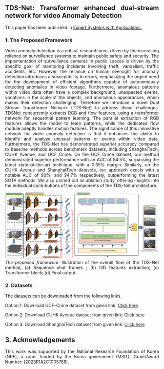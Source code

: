 <div align="justify">

## TDS-Net: Transformer enhanced dual-stream network for video Anomaly Detection

This paper has been published in [Expert Systems with Applications.](https://www.sciencedirect.com/journal/expert-systems-with-applications) 

### 1. The Proposed Framework
Video anomaly detection is a critical research area, driven by the increasing reliance on surveillance systems to maintain public safety and security. The implementation of surveillance cameras in public spaces is driven by the specific goal of monitoring incidents involving theft, vandalism, traffic accidents, etc. However, the reliance on human oversight for anomaly detection introduces a susceptibility to errors, emphasizing the urgent need for the development of efficient algorithms capable of autonomously detecting anomalies in video footage. Furthermore, anomalous patterns within video data often have a complex background, unexpected events, variations in the scale of the objects, and anomalous appearances, which makes their detection challenging. Therefore we introduce a novel Dual Stream Transformer Network (TDS-Net) to address these challenges. TDSNet concurrently extracts RGB and flow features, using a transformer network for sequential pattern learning. The parallel extraction of RGB features allows the model to learn patterns, while the dedicated flow module adeptly handles motion features. The significance of this innovative network for video anomaly detection is that it enhances the ability to identify and analyze unusual patterns or events within video data. Furthermore, the TDS-Net has demonstrated superior accuracy compared to baseline methods across benchmark datasets, including ShanghaiTech, CUHK Avenue, and UCF Crime. On the UCF Crime dataset, our method demonstrated superior performance with an AUC of 84.5%, surpassing the latest state-of-the-art technique, with a 0.65% margin. Similarly, on the CUHK Avenue and ShanghaiTech datasets, our approach excels with a notable AUC of 90%, and 94.7% respectively, outperforming the latest SOTA methods. We also carried out an ablation study, offering insights into the individual contributions of the components of the TDS-Net architecture.

![](Materials/Framework.svg)
*The proposed framework:* Illustration of the overall flow of the TDS-Net method, (a) Sequence shot frames ; (b) I3D features extraction; (c) Transformer block; (d) Final output.

### 2. Datasets
The datasets can be downloaded from the following links.

Option 1: Download UCF-Crime dataset from given link: [Click here](https://openaccess.thecvf.com/content_cvpr_2018/html/Sultani_Real-World_Anomaly_Detection_CVPR_2018_paper.html)

Option 2: Download CUHK Avenue dataset from given link: [Click here](https://www.cv-foundation.org/openaccess/content_iccv_2013/html/Lu_Abnormal_Event_Detection_2013_ICCV_paper.html) 

Option 3: Download ShanghaiTech dataset from given link: [Click here](https://openaccess.thecvf.com/content_CVPR_2019/html/Zhong_Graph_Convolutional_Label_Noise_Cleaner_Train_a_Plug-And-Play_Action_Classifier_CVPR_2019_paper.html)


## 3. Acknowledgements
This work was supported by the National Research Foundation of Korea (NRF), a grant funded by the Korea government (MSIT), Grant/Award Number: (2023R1A2C1005788).
